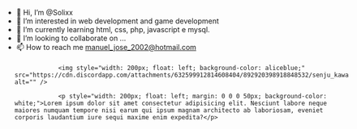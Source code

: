 - 👋 Hi, I’m @Solixx
- 👀 I’m interested in web development and game development
- 🌱 I’m currently learning html, css, php, javascript e mysql.
- 💞️ I’m looking to collaborate on ...
- 📫 How to reach me manuel_jose_2002@hotmail.com


 <div style="width: 660px; height: 200px; margin: 20px 20px 20px 20px;">

                <img style="width: 200px; float: left; background-color: aliceblue;" src="https://cdn.discordapp.com/attachments/632599912814608404/892920398918848532/senju_kawaragi14.jpg" alt="" />

                <p style="width: 200px; float: left; margin: 0 0 0 50px; background-color: white;">Lorem ipsum dolor sit amet consectetur adipisicing elit. Nesciunt labore neque maiores numquam tempore nisi earum qui ipsum magnam architecto ab laboriosam, eveniet corporis laudantium iure sequi maxime enim expedita?</p>
</div>

<!---
Solixx/Solixx is a ✨ special ✨ repository because its `README.md` (this file) appears on your GitHub profile.
You can click the Preview link to take a look at your changes.
--->
